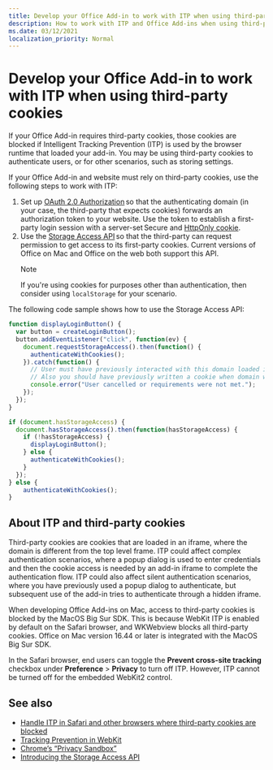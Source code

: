 ```yaml
---
title: Develop your Office Add-in to work with ITP when using third-party cookies
description: How to work with ITP and Office Add-ins when using third-party cookies
ms.date: 03/12/2021
localization_priority: Normal
---
```


# Develop your Office Add-in to work with ITP when using third-party cookies

If your Office Add-in requires third-party cookies, those cookies are blocked if Intelligent Tracking Prevention (ITP) is used by the browser runtime that loaded your add-in. You may be using third-party cookies to authenticate users, or for other scenarios, such as storing settings.

If your Office Add-in and website must rely on third-party cookies, use the following steps to work with ITP:

1. Set up [OAuth 2.0 Authorization](https://tools.ietf.org/html/rfc6749) so that the authenticating domain (in your case, the third-party that expects cookies) forwards an authorization token to your website. Use the token to establish a first-party login session with a server-set Secure and [HttpOnly cookie](https://developer.mozilla.org/en-US/docs/Web/HTTP/Cookies#Secure_and_HttpOnly_cookies).
2. Use the [Storage Access API](https://webkit.org/blog/8124/introducing-storage-access-api/) so that the third-party can request permission to get access to its first-party cookies. Current versions of Office on Mac and Office on the web both support this API.
    > [!NOTE]
    > If you're using cookies for purposes other than authentication, then consider using `localStorage` for your scenario.

The following code sample shows how to use the Storage Access API:

```javascript
function displayLoginButton() {
  var button = createLoginButton();
  button.addEventListener("click", function(ev) {
    document.requestStorageAccess().then(function() {
      authenticateWithCookies(); 
    }).catch(function() {
      // User must have previously interacted with this domain loaded in a top frame
      // Also you should have previously written a cookie when domain was loaded in the top frame
      console.error("User cancelled or requirements were not met.");
    });
  });
}

if (document.hasStorageAccess) { 
  document.hasStorageAccess().then(function(hasStorageAccess) { 
    if (!hasStorageAccess) { 
      displayLoginButton(); 
    } else { 
      authenticateWithCookies(); 
    } 
  }); 
} else { 
    authenticateWithCookies(); 
} 
```

## About ITP and third-party cookies

Third-party cookies are cookies that are loaded in an iframe, where the domain is different from the top level frame. ITP could affect complex authentication scenarios, where a popup dialog is used to enter credentials and then the cookie access is needed by an add-in iframe to complete the authentication flow. ITP could also affect silent authentication scenarios, where you have previously used a popup dialog to authenticate, but subsequent use of the add-in tries to authenticate through a hidden iframe.

When developing Office Add-ins on Mac, access to third-party cookies is blocked by the MacOS Big Sur SDK. This is because WebKit ITP is enabled by default on the Safari browser, and WKWebview blocks all third-party cookies. Office on Mac version 16.44 or later is integrated with the MacOS Big Sur SDK.

In the Safari browser, end users can toggle the **Prevent cross-site tracking** checkbox under **Preference** > **Privacy** to turn off ITP. However, ITP cannot be turned off for the embedded WebKit2 control.

## See also

- [Handle ITP in Safari and other browsers where third-party cookies are blocked](https://docs.microsoft.com/azure/active-directory/develop/reference-third-party-cookies-spas)
- [Tracking Prevention in WebKit](https://webkit.org/tracking-prevention/)
- [Chrome’s “Privacy Sandbox”](https://blog.chromium.org/2020/01/building-more-private-web-path-towards.html)
- [Introducing the Storage Access API](https://blogs.windows.com/msedgedev/2020/07/08/introducing-storage-access-api/)
